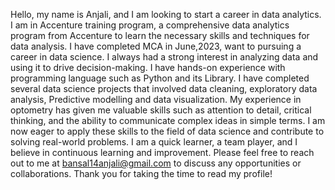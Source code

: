 Hello, my name is Anjali, and I am looking to start a career in data analytics. I am in Accenture training program, a comprehensive data analytics program from Accenture to learn the necessary skills and techniques for data analysis.
I have completed MCA in June,2023, want to pursuing a career in data science. I always had a strong interest in analyzing data and using it to drive decision-making.
I have hands-on experience with programming language such as Python and its Library. I have completed several data science projects that involved data cleaning, exploratory data analysis, Predictive modelling and data visualization.
My experience in optometry has given me valuable skills such as attention to detail, critical thinking, and the ability to communicate complex ideas in simple terms. I am now eager to apply these skills to the field of data science and contribute to solving real-world problems.
I am a quick learner, a team player, and I believe in continuous learning and improvement.
Please feel free to reach out to me at bansal14anjali@gmail.com to discuss any opportunities or collaborations. Thank you for taking the time to read my profile!
